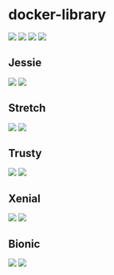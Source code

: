 # docker-library

[![](https://img.shields.io/docker/automated/aggresss/elementary.svg)](https://hub.docker.com/r/aggresss/elementary/)
[![](https://img.shields.io/docker/build/aggresss/elementary.svg)](https://hub.docker.com/r/aggresss/elementary/)
[![](https://img.shields.io/docker/pulls/aggresss/elementary.svg)](https://hub.docker.com/r/aggresss/elementary/)
[![](https://img.shields.io/docker/stars/aggresss/elementary.svg)](https://hub.docker.com/r/aggresss/elementary/)

## Jessie

[![](https://img.shields.io/microbadger/image-size/aggresss/elementary/jessie.svg)](https://hub.docker.com/r/aggresss/elementary/)
[![](https://img.shields.io/microbadger/layers/aggresss/elementary/jessie.svg)](https://hub.docker.com/r/aggresss/elementary/)

## Stretch

[![](https://img.shields.io/microbadger/image-size/aggresss/elementary/stretch.svg)](https://hub.docker.com/r/aggresss/elementary/)
[![](https://img.shields.io/microbadger/layers/aggresss/elementary/stretch.svg)](https://hub.docker.com/r/aggresss/elementary/)

## Trusty

[![](https://img.shields.io/microbadger/image-size/aggresss/elementary/trusty.svg)](https://hub.docker.com/r/aggresss/elementary/)
[![](https://img.shields.io/microbadger/layers/aggresss/elementary/trusty.svg)](https://hub.docker.com/r/aggresss/elementary/)

## Xenial

[![](https://img.shields.io/microbadger/image-size/aggresss/elementary/xenial.svg)](https://hub.docker.com/r/aggresss/elementary/)
[![](https://img.shields.io/microbadger/layers/aggresss/elementary/xenial.svg)](https://hub.docker.com/r/aggresss/elementary/)

## Bionic

[![](https://img.shields.io/microbadger/image-size/aggresss/elementary/bionic.svg)](https://hub.docker.com/r/aggresss/elementary/)
[![](https://img.shields.io/microbadger/layers/aggresss/elementary/bionic.svg)](https://hub.docker.com/r/aggresss/elementary/)

